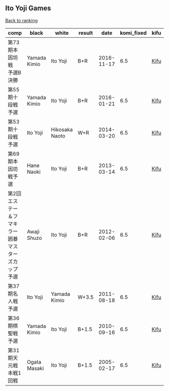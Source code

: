 ## Ito Yoji Games

[Back to ranking](index.md)




| **comp** | **black** | **white** | **result** | **date** | **komi_fixed** | **kifu** | 
| --- | --- | --- | --- | --- | --- | --- |
| 第73期本因坊戦　予選B決勝 | Yamada Kimio | Ito Yoji | B+R | 2016-11-17 | 6.5 | [Kifu](https://kifudepot.net/kifucontents.php?id=cd5fApuoJNYjkJfqEdsuag%3D%3D) | 
| 第55期十段戦予選 | Yamada Kimio | Ito Yoji | B+R | 2016-01-21 | 6.5 | [Kifu](https://kifudepot.net/kifucontents.php?id=NPMwt22iflE00pAnX0E6uA%3D%3D) | 
| 第53期十段戦予選 | Ito Yoji | Hikosaka Naoto | W+R | 2014-03-20 | 6.5 | [Kifu](https://kifudepot.net/kifucontents.php?id=VCsR1nTZKqZpZ%2FBz%2F7HvjA%3D%3D) | 
| 第69期本因坊戦予選 | Hane Naoki | Ito Yoji | B+R | 2013-03-14 | 6.5 | [Kifu](https://kifudepot.net/kifucontents.php?id=KFjax3LHEyTyAtEeu054tg%3D%3D) | 
| 第2回エステー＆フマキラー囲碁マスターズカップ予選 | Awaji Shuzo | Ito Yoji | B+R | 2012-02-06 | 6.5 | [Kifu](https://kifudepot.net/kifucontents.php?id=GaJyCYldb9j2lgDeYgzS2Q%3D%3D) | 
| 第37期名人戦予選 | Ito Yoji | Yamada Kimio | W+3.5 | 2011-08-18 | 6.5 | [Kifu](https://kifudepot.net/kifucontents.php?id=UfNrUOsjU30jK0Mni0uHEg%3D%3D) | 
| 第36期棋聖戦予選 | Yamada Kimio | Ito Yoji | B+1.5 | 2010-09-16 | 6.5 | [Kifu](https://kifudepot.net/kifucontents.php?id=T2IJj26AsJ8ce2b8tK0erQ%3D%3D) | 
| 第31期天元戦本戦1回戦 | Ogata Masaki | Ito Yoji | B+1.5 | 2005-02-17 | 6.5 | [Kifu](https://kifudepot.net/kifucontents.php?id=pvW6h4XgG5DWaW4%2F10Xn6Q%3D%3D) |




